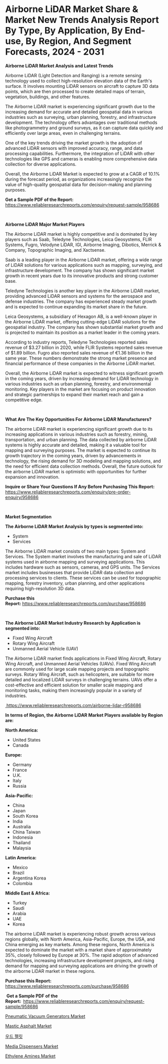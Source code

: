 <p><h1>Airborne LiDAR Market Share & Market New Trends Analysis Report By Type, By Application, By End-use, By Region, And Segment Forecasts, 2024 - 2031</h1></p><p><strong>Airborne LiDAR Market Analysis and Latest Trends</strong></p>
<p><p>Airborne LiDAR (Light Detection and Ranging) is a remote sensing technology used to collect high-resolution elevation data of the Earth's surface. It involves mounting LiDAR sensors on aircraft to capture 3D data points, which are then processed to create detailed maps of terrain, vegetation, buildings, and other features.</p><p>The Airborne LiDAR market is experiencing significant growth due to the increasing demand for accurate and detailed geospatial data in various industries such as surveying, urban planning, forestry, and infrastructure development. The technology offers advantages over traditional methods like photogrammetry and ground surveys, as it can capture data quickly and efficiently over large areas, even in challenging terrains.</p><p>One of the key trends driving the market growth is the adoption of advanced LiDAR sensors with improved accuracy, range, and data processing capabilities. Furthermore, the integration of LiDAR with other technologies like GPS and cameras is enabling more comprehensive data collection for diverse applications.</p><p>Overall, the Airborne LiDAR Market is expected to grow at a CAGR of 10.1% during the forecast period, as organizations increasingly recognize the value of high-quality geospatial data for decision-making and planning purposes.</p></p>
<p><strong>Get a Sample PDF of the Report:&nbsp;</strong> <a href="https://www.reliableresearchreports.com/enquiry/request-sample/958686">https://www.reliableresearchreports.com/enquiry/request-sample/958686</a></p>
<p>&nbsp;</p>
<p><strong>Airborne LiDAR Major Market Players</strong></p>
<p><p>The Airborne LiDAR market is highly competitive and is dominated by key players such as Saab, Teledyne Technologies, Leica Geosystems, FLIR Systems, Fugro, Velodyne LiDAR, IGI, Airborne Imaging, Dibotics, Merrick & Company, Topographic Imaging, and Xactsense.</p><p>Saab is a leading player in the Airborne LiDAR market, offering a wide range of LiDAR solutions for various applications such as mapping, surveying, and infrastructure development. The company has shown significant market growth in recent years due to its innovative products and strong customer base.</p><p>Teledyne Technologies is another key player in the Airborne LiDAR market, providing advanced LiDAR sensors and systems for the aerospace and defense industries. The company has experienced steady market growth and is expected to continue expanding its market share in the future.</p><p>Leica Geosystems, a subsidiary of Hexagon AB, is a well-known player in the Airborne LiDAR market, offering cutting-edge LiDAR solutions for the geospatial industry. The company has shown substantial market growth and is projected to maintain its position as a market leader in the coming years.</p><p>According to industry reports, Teledyne Technologies reported sales revenue of $3.27 billion in 2020, while FLIR Systems reported sales revenue of $1.89 billion. Fugro also reported sales revenue of €1.36 billion in the same year. These numbers demonstrate the strong market presence and financial performance of these companies in the Airborne LiDAR market.</p><p>Overall, the Airborne LiDAR market is expected to witness significant growth in the coming years, driven by increasing demand for LiDAR technology in various industries such as urban planning, forestry, and environmental monitoring. Key players in the market are focusing on product innovation and strategic partnerships to expand their market reach and gain a competitive edge.</p></p>
<p>&nbsp;</p>
<p><strong>What Are The Key Opportunities For Airborne LiDAR Manufacturers?</strong></p>
<p><p>The airborne LiDAR market is experiencing significant growth due to its increasing applications in various industries such as forestry, mining, transportation, and urban planning. The data collected by airborne LiDAR systems is highly accurate and detailed, making it a valuable tool for mapping and surveying purposes. The market is expected to continue its growth trajectory in the coming years, driven by advancements in technology, the rising demand for 3D modeling and mapping solutions, and the need for efficient data collection methods. Overall, the future outlook for the airborne LiDAR market is optimistic with opportunities for further expansion and innovation.</p></p>
<p><strong>Inquire or Share Your Questions If Any Before Purchasing This Report:</strong> <a href="https://www.reliableresearchreports.com/enquiry/pre-order-enquiry/958686">https://www.reliableresearchreports.com/enquiry/pre-order-enquiry/958686</a></p>
<p>&nbsp;</p>
<p><strong>Market Segmentation</strong></p>
<p><strong>The Airborne LiDAR Market Analysis by types is segmented into:</strong></p>
<p><ul><li>System</li><li>Services</li></ul></p>
<p><p>The Airborne LiDAR market consists of two main types: System and Services. The System market involves the manufacturing and sale of LiDAR systems used in airborne mapping and surveying applications. This includes hardware such as sensors, cameras, and GPS units. The Services market includes businesses that provide LiDAR data collection and processing services to clients. These services can be used for topographic mapping, forestry inventory, urban planning, and other applications requiring high-resolution 3D data.</p></p>
<p><strong>Purchase this Report:&nbsp;</strong><a href="https://www.reliableresearchreports.com/purchase/958686">https://www.reliableresearchreports.com/purchase/958686</a></p>
<p>&nbsp;</p>
<p><strong>The Airborne LiDAR Market Industry Research by Application is segmented into:</strong></p>
<p><ul><li>Fixed Wing Aircraft</li><li>Rotary Wing Aircraft</li><li>Unmanned Aerial Vehicle (UAV)</li></ul></p>
<p><p>The Airborne LiDAR market finds applications in Fixed Wing Aircraft, Rotary Wing Aircraft, and Unmanned Aerial Vehicles (UAVs). Fixed Wing Aircraft are commonly used for large scale mapping projects and topographic surveys. Rotary Wing Aircraft, such as helicopters, are suitable for more detailed and localized LiDAR surveys in challenging terrains. UAVs offer a cost-effective and efficient solution for smaller scale mapping and monitoring tasks, making them increasingly popular in a variety of industries.</p></p>
<p><a href="https://www.reliableresearchreports.com/airborne-lidar-r958686">&nbsp;https://www.reliableresearchreports.com/airborne-lidar-r958686</a></p>
<p><strong>In terms of Region, the Airborne LiDAR Market Players available by Region are:</strong></p>
<p>
    <p> <strong> North America: </strong>
        <ul>
            <li>United States</li>
            <li>Canada</li>
        </ul>
        </p> 
    <p> <strong> Europe: </strong>
        <ul>
            <li>Germany</li>
            <li>France</li>
            <li>U.K.</li>
            <li>Italy</li>
            <li>Russia</li>
        </ul>
        </p> 
    <p> <strong> Asia-Pacific: </strong>
        <ul>
            <li>China</li>
            <li>Japan</li>
            <li>South Korea</li>
            <li>India</li>
            <li>Australia</li>
            <li>China Taiwan</li>
            <li>Indonesia</li>
            <li>Thailand</li>
            <li>Malaysia</li>
        </ul>
        </p> 
    <p> <strong> Latin America: </strong>
        <ul>
            <li>Mexico</li>
            <li>Brazil</li>
            <li>Argentina Korea</li>
            <li>Colombia</li>
        </ul>
        </p> 
    <p> <strong> Middle East & Africa: </strong>
        <ul>
            <li>Turkey</li>
            <li>Saudi</li>
            <li>Arabia</li>
            <li>UAE</li>
            <li>Korea</li>
        </ul>
    </p>
    </p>
<p><p>The airborne LiDAR market is experiencing robust growth across various regions globally, with North America, Asia-Pacific, Europe, the USA, and China emerging as key markets. Among these regions, North America is expected to dominate the market with a market share of approximately 35%, closely followed by Europe at 30%. The rapid adoption of advanced technologies, increasing infrastructure development projects, and rising demand for mapping and surveying applications are driving the growth of the airborne LiDAR market in these regions.</p></p>
<p><strong>Purchase this Report: </strong><a href="https://www.reliableresearchreports.com/purchase/958686">https://www.reliableresearchreports.com/purchase/958686</a></p>
<p>&nbsp;<strong>Get a Sample PDF of the Report:&nbsp;&nbsp;</strong><a href="https://www.reliableresearchreports.com/enquiry/request-sample/958686">https://www.reliableresearchreports.com/enquiry/request-sample/958686</a></p>
<p><strong></strong></p>
<p><p><a href="https://medium.com/@noelkunzei1/pneumatic-vacuum-generators-market-trends-forecast-and-competitive-analysis-to-2031-393625b0105c">Pneumatic Vacuum Generators Market</a></p><p><a href="https://issuu.com/reportprime-2/docs/mastic-asphalt-market-size-2030.pptx">Mastic Asphalt Market</a></p><p><a href="https://github.com/FelipeGrrady654556/Market-Research-Report-List-1/blob/main/260302838415.md">우드 펠릿</a></p><p><a href="https://github.com/wwwkeltoum/Market-Research-Report-List-2/blob/main/media-dispensers-market.md">Media Dispensers Market</a></p><p><a href="https://issuu.com/reportprime-2/docs/ethylene-amines-market-size-2030.pptx">Ethylene Amines Market</a></p></p>